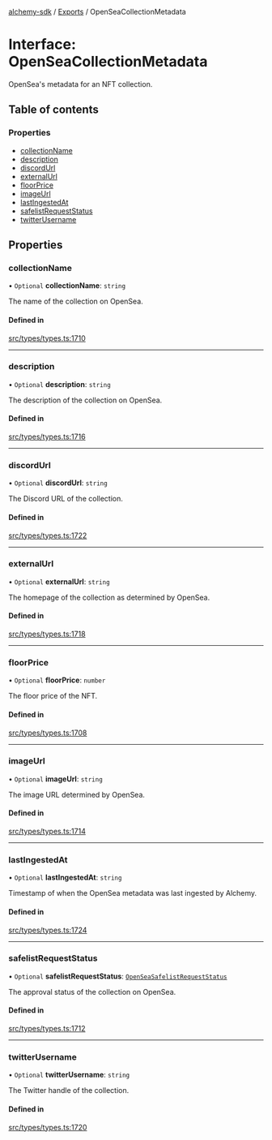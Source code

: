 [alchemy-sdk](../README.md) / [Exports](../modules.md) / OpenSeaCollectionMetadata

# Interface: OpenSeaCollectionMetadata

OpenSea's metadata for an NFT collection.

## Table of contents

### Properties

- [collectionName](OpenSeaCollectionMetadata.md#collectionname)
- [description](OpenSeaCollectionMetadata.md#description)
- [discordUrl](OpenSeaCollectionMetadata.md#discordurl)
- [externalUrl](OpenSeaCollectionMetadata.md#externalurl)
- [floorPrice](OpenSeaCollectionMetadata.md#floorprice)
- [imageUrl](OpenSeaCollectionMetadata.md#imageurl)
- [lastIngestedAt](OpenSeaCollectionMetadata.md#lastingestedat)
- [safelistRequestStatus](OpenSeaCollectionMetadata.md#safelistrequeststatus)
- [twitterUsername](OpenSeaCollectionMetadata.md#twitterusername)

## Properties

### collectionName

• `Optional` **collectionName**: `string`

The name of the collection on OpenSea.

#### Defined in

[src/types/types.ts:1710](https://github.com/alchemyplatform/alchemy-sdk-js/blob/e05babb/src/types/types.ts#L1710)

___

### description

• `Optional` **description**: `string`

The description of the collection on OpenSea.

#### Defined in

[src/types/types.ts:1716](https://github.com/alchemyplatform/alchemy-sdk-js/blob/e05babb/src/types/types.ts#L1716)

___

### discordUrl

• `Optional` **discordUrl**: `string`

The Discord URL of the collection.

#### Defined in

[src/types/types.ts:1722](https://github.com/alchemyplatform/alchemy-sdk-js/blob/e05babb/src/types/types.ts#L1722)

___

### externalUrl

• `Optional` **externalUrl**: `string`

The homepage of the collection as determined by OpenSea.

#### Defined in

[src/types/types.ts:1718](https://github.com/alchemyplatform/alchemy-sdk-js/blob/e05babb/src/types/types.ts#L1718)

___

### floorPrice

• `Optional` **floorPrice**: `number`

The floor price of the NFT.

#### Defined in

[src/types/types.ts:1708](https://github.com/alchemyplatform/alchemy-sdk-js/blob/e05babb/src/types/types.ts#L1708)

___

### imageUrl

• `Optional` **imageUrl**: `string`

The image URL determined by OpenSea.

#### Defined in

[src/types/types.ts:1714](https://github.com/alchemyplatform/alchemy-sdk-js/blob/e05babb/src/types/types.ts#L1714)

___

### lastIngestedAt

• `Optional` **lastIngestedAt**: `string`

Timestamp of when the OpenSea metadata was last ingested by Alchemy.

#### Defined in

[src/types/types.ts:1724](https://github.com/alchemyplatform/alchemy-sdk-js/blob/e05babb/src/types/types.ts#L1724)

___

### safelistRequestStatus

• `Optional` **safelistRequestStatus**: [`OpenSeaSafelistRequestStatus`](../enums/OpenSeaSafelistRequestStatus.md)

The approval status of the collection on OpenSea.

#### Defined in

[src/types/types.ts:1712](https://github.com/alchemyplatform/alchemy-sdk-js/blob/e05babb/src/types/types.ts#L1712)

___

### twitterUsername

• `Optional` **twitterUsername**: `string`

The Twitter handle of the collection.

#### Defined in

[src/types/types.ts:1720](https://github.com/alchemyplatform/alchemy-sdk-js/blob/e05babb/src/types/types.ts#L1720)

